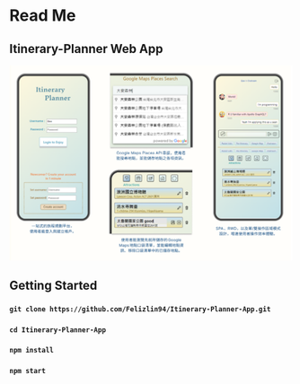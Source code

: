 # Read Me


## Itinerary-Planner Web App
![image](https://github.com/Felizlin94/Itinerary-Planner-App/blob/main/Project%20screenshot.png)

## Getting Started

#### `git clone https://github.com/Felizlin94/Itinerary-Planner-App.git`

#### `cd Itinerary-Planner-App`

#### `npm install`

#### `npm start`
